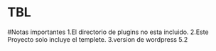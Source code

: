 # TBL

#Notas importantes
1.El directorio de plugins no esta incluido.
2.Este Proyecto solo incluye el templete.
3.version de wordpress 5.2
